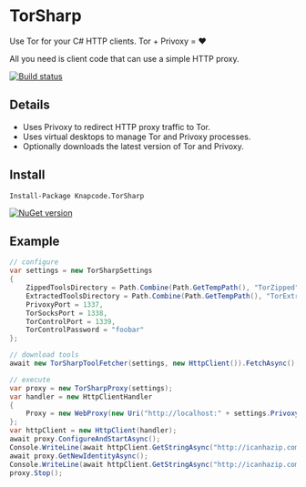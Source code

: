 # TorSharp

Use Tor for your C# HTTP clients. Tor + Privoxy = :heart:

All you need is client code that can use a simple HTTP proxy.

[![Build status](https://ci.appveyor.com/api/projects/status/4a5wbp7cg51rmw3e)](https://ci.appveyor.com/project/joelverhagen/torsharp)

## Details

- Uses Privoxy to redirect HTTP proxy traffic to Tor.
- Uses virtual desktops to manage Tor and Privoxy processes.
- Optionally downloads the latest version of Tor and Privoxy.

## Install

```
Install-Package Knapcode.TorSharp
```

[![NuGet version](https://img.shields.io/nuget/v/Knapcode.TorSharp.svg)](https://www.nuget.org/packages/Knapcode.TorSharp)

## Example

```csharp
// configure
var settings = new TorSharpSettings
{
    ZippedToolsDirectory = Path.Combine(Path.GetTempPath(), "TorZipped"),
    ExtractedToolsDirectory = Path.Combine(Path.GetTempPath(), "TorExtracted"),
    PrivoxyPort = 1337,
    TorSocksPort = 1338,
    TorControlPort = 1339,
    TorControlPassword = "foobar"
};

// download tools
await new TorSharpToolFetcher(settings, new HttpClient()).FetchAsync();

// execute
var proxy = new TorSharpProxy(settings);
var handler = new HttpClientHandler
{
    Proxy = new WebProxy(new Uri("http://localhost:" + settings.PrivoxyPort))
};
var httpClient = new HttpClient(handler);
await proxy.ConfigureAndStartAsync();
Console.WriteLine(await httpClient.GetStringAsync("http://icanhazip.com"));
await proxy.GetNewIdentityAsync();
Console.WriteLine(await httpClient.GetStringAsync("http://icanhazip.com"));
proxy.Stop();
```
